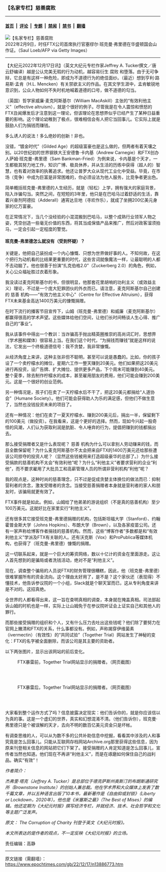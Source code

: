### 【名家专栏】慈善腐败

---

#### [首页](../../../..?n13886773) &nbsp;|&nbsp; [评论](../../../../../epoch-comment?n13886773) &nbsp;|&nbsp; [专题](../../../../../epoch-special?n13886773) &nbsp;|&nbsp; [禁闻](../../../../../epoch-news?n13886773) &nbsp;|&nbsp; [禁书](../../../../../books?n13886773) &nbsp;|&nbsp; [翻墙](https://github.com/gfw-breaker/nogfw/blob/master/README.md?n13886773)


<div><img alt="【名家专栏】慈善腐败" class="attachment-djy_600_400 size-djy_600_400 wp-post-image" src="https://i.epochtimes.com/assets/uploads/2022/12/id13886790-Samuel-Bankman-Fried-700x420-600x400.jpg"/>
<div class="caption">
 2022年2月9日，时任FTX公司首席执行官塞缪尔‧班克曼‧弗里德在华盛顿国会山作证。（Saul Loeb/AFP via Getty Images）
</div></div><hr/><div class="post_content" id="artbody" itemprop="articleBody">
 <!-- article content begin -->
 <p>
  【大纪元2022年12月17日讯】（英文大纪元专栏作家Jeffrey A. Tucker撰文／唐云舒编译）越是公认完美无瑕的行为动机，越容易衍生
  <ok href="https://www.epochtimes.com/gb/tag/%E8%85%90%E8%B4%A5.html">
   腐败
  </ok>
  和堕落。由于无可争辩，它总是有这样一种危险，即成为不道德行为的绝佳面纱。（最近）想到亨利‧路易斯‧孟肯（H.L. Mencken）有关禁欲主义的作品。在其文学生涯中，孟肯敏锐地意识到，公众人物如何不失时机地喊着道德的口号，做不道德的勾当。
 </p>
 <p>
  （英国）哲学家威廉‧麦克阿斯基尔（William MacAskill）主张的“有效利他主义”（effective altruism），就是个很好的例子。尽管我是在令人震惊和愤怒的FTX丑闻爆发后才注意到这一理论，但该理论在思想界似乎已经产生了某种日益重要的影响。这个理论幼稚到了极点，很难相信会有人把它当回事儿。它实际上就是鼓励人们为捐钱而赚钱。
 </p>
 <p>
  多么诱人的说法！多么绝妙的创新！非也。
 </p>
 <p>
  没错，“镀金时代”（Gilded Age）的超级富豪也是这么做的，但两者有着天壤之别。以20世纪初的世界钢铁大王安德鲁‧卡内基（Andrew Carnegie）和FTX创办人萨姆‧班克曼-弗里德（Sam Bankman-Fried）为例来说，卡内基是个天才，一生都极其努力地工作，知识广博、极具休养，并从生活的历练中获得（超人的）智慧，也有着对效率的执著追求。他还让普罗大众从现代工业化中受益。毕竟，在市场（竞争）中成为巨富是非常困难的，你必须设法为他人服务，比竞争者更出色。
 </p>
 <p>
  简单概括班克曼-弗里德的人生经历，就是（轻松）上学，拥有强大的家庭背景，陷入诈骗勾当。突然之间，在短短的3年里，他只是在巴哈马过着舒适的生活，靠着兴奋剂阿德拉（Adderall）通宵达旦地（寻欢作乐），就成了坐拥200亿美元身家的亿万富豪。
 </p>
 <p>
  在正常情况下，当几个没经验的小混混搬到巴哈马，以整个成熟行业领军人物之姿，凭空创造一些毫无价值的东西，将其当成保值产品来推广，然后对政客溜须拍马，一定会引起一定程度的警觉。
 </p>
 <h4>
  班克曼-弗里德怎么就没有（受到怀疑）？
 </h4>
 <p>
  关键是，他把自己装扮成一个内心慷慨、只想为世界做好事的人。不知何故，在这个把行为动机看的比结果更重要的时代，这些言词就像魔法一样，让最聪明的人都不去动脑了。他也很善于扮演“扎克伯格2.0”（Zuckerberg 2.0）的角色，例如，关心公众福祉胜过衣着形象。
 </p>
 <p>
  我没读过麦克阿斯基尔的书，但很明显，他那套花里胡哨的功利主义（或效益主义）理论，不过是一个庞大犯罪团伙的外衣而已。请注意，麦克阿斯基尔自己创建的
  <ok href="https://www.epochtimes.com/gb/tag/%E6%85%88%E5%96%84.html">
   慈善
  </ok>
  机构——“有效力他主义中心”（Centre for Effective Altruism），获得FTX未来基金高达1400万美元的慷慨捐赠。
 </p>
 <p>
  在时下流行的播客节目宣传下，山姆（班克曼-弗里德）和威廉（麦克阿斯基尔）都赢得很高的学术声望。这些媒体给他们空间，让他们长时间畅谈人生心得、推广自己的“事业”。
 </p>
 <p>
  我从该事件中得出一个教训：当诈骗高手抛出精英圈推崇的高尚词汇时，思想界（学术圈和媒体）很容易上当。在我们这个时代，“为捐钱而赚钱”就是这样的说法，它发出一个终极道德信号：我不贪婪，我非常慷慨。
 </p>
 <p>
  从经济角度上来讲，这种主张非但不聪明，甚至可以说是愚蠢的。比如，你的孩子设了一个卖柠檬水的摊位，星期六工作一整天赚到20美元。他们如果把这20美元进行再投资，设广告牌、扩大摊位、提供更多产品，下个周末可能赚到40美元。整个夏季，除去制作柠檬水的成本，甚至雇用朋友的费用，他们可能会赚到200美元。这是一个很好的创业范例。
 </p>
 <p>
  另一种情况是，孩子们在卖了一天柠檬水后不干了，把这20美元都捐给“人道协会”（Humane Society）。他们可能会获得助人为乐的满足感，但他们不做生意了，当然也没钱投资未来的项目了。
 </p>
 <p>
  还有一种情况：他们在卖了一夏天柠檬水、赚到200美元后，捐出一半，保留剩下的100美元（做投资）。在我看来，这是个更好的选择。然而，现如今兴起一股奇怪的风潮，人们认为获取利润是肮脏、令人唾弃的行为，提倡把赚到的钱都捐出去。
 </p>
 <p>
  那么接受捐赠者又是什么表现呢？
  <ok href="https://www.epochtimes.com/gb/tag/%E6%85%88%E5%96%84.html">
   慈善
  </ok>
  机构为什么可以拿别人劳动赚来的钱，而且全数保留呢？为什么麦克阿斯基尔不太会把来自FTX的1400万美元还给那些遭该公司掠夺的投资人呢？（显然这些钱被用来打造超级豪华的总部了。）为什么接受捐款的慈善机构不太会“有效利他”呢？为什么“利他主义”者要求营利的企业“利他”，而不要求雇用了大批员工和高薪管理人员的所谓非营利机构“利他”呢？
 </p>
 <p>
  我的观点是，这种时尚的慈善理念，只不过是促成贪婪主体换位的做法而已：抑制营利者的贪念，激发受赠者的贪念。当接受慈善捐赠者本身就是营利者的家人和朋友时，该骗局就更有效了。
 </p>
 <p>
  FTX事件就是如此。例如，山姆给了他弟弟的游说组织（不是真的慈善机构）至少100万美元。这就好比在家里实行“利他主义”。
 </p>
 <p>
  还有很多其它接受班克曼-弗里德捐赠的机构，包括斯坦福大学（Stanford）、约翰霍普金斯大学（Johns Hopkins）、布朗大学（Brown），以及各家疫苗公司。还有一家声称给博客作者捐钱的慈善机构。然而，这些“博客作者”多数都是和“有效利他主义”学派及FTX有关联的人。还有沃克斯（Vox）和ProPublica等媒体机构，也获得了（班克曼-弗里德）慷慨的捐赠。
 </p>
 <p>
  这一切联系起来，就是一个巨大的筹资网络，数以十亿计的资金在里面游走。这让人首先想到的是骗局或者洗钱活动，绝对不是“利他主义”。
 </p>
 <p>
  现在，调查整个骗局的人员说FTX的财务管理很糟糕，因此，他（班克曼-弗里德）很难掌握所有的资金流向。这个理由太好用了，是不是？这个家伙还（表现得）不懂技术，他告诉参议院的一个小组，Slack就是个聊天室而已，这从专利角度来讲是不对的。这招真绝。
 </p>
 <p>
  全世界的人都看得出来，这一旨在查明真相的调查，本身就在掩盖真相。司法部起诉山姆的时机也是一样，实际上让山姆免于在参议院听证会上证实自己和其他人的罪行。
 </p>
 <p>
  而那些接受捐赠的组织和个人，又有什么压力去吐出这些钱呢？他们除了要努力在官网上撇清和FTX的关系，什么事都没有。例如，声称揭穿伊维菌素（ivermectin）（有效性）的“共同试验”（Together Trial）网站发生了神秘的变化：FTX的名字被全面删除，而该公司是其主要的资助者。
 </p>
 <p>
  以下两张图片，显示出该网站的前后变化。
 </p>
 <figure aria-describedby="caption-attachment-13886795" class="wp-caption aligncenter" id="attachment_13886795" style="width: 600px">
  <ok href=" https://i.epochtimes.com/assets/uploads/2022/12/id13886795-1-JAT-2022.12.14-1200x344-600x172.jpg" rel="noreferrer noopener" target="_blank">
   <img alt="" class="size-large wp-image-13886795" src="https://i.epochtimes.com/assets/uploads/2022/12/id13886795-1-JAT-2022.12.14-1200x344-600x172.jpg"/>
  </ok>
  <br/><figcaption class="wp-caption-text" id="caption-attachment-13886795">
   FTX暴雷前，Together Trial网站显示的捐赠者。（网页截图）
  </figcaption><br/>
 </figure><br/>
 <figure aria-describedby="caption-attachment-13886796" class="wp-caption aligncenter" id="attachment_13886796" style="width: 600px">
  <ok href=" https://i.epochtimes.com/assets/uploads/2022/12/id13886796-2-JAT-2022.12.14-1200x429-600x215.jpg" rel="noreferrer noopener" target="_blank">
   <img alt="" class="size-large wp-image-13886796" src="https://i.epochtimes.com/assets/uploads/2022/12/id13886796-2-JAT-2022.12.14-1200x429-600x215.jpg"/>
  </ok>
  <br/><figcaption class="wp-caption-text" id="caption-attachment-13886796">
   FTX暴雷后，Together Trial网站显示的捐赠者。（网页截图）
  </figcaption><br/>
 </figure><br/>
 <p>
  大家看到整个运作方式了吗？信息披露决定现实：他们告诉你的，就是你应该信以为真的事。这是一个虚幻的世界，真实和幻想混淆不清。（他们告诉你），班克曼‧弗里德只是个被误解的天才，去向不明的数百亿美元资金只是坏帐。
 </p>
 <p>
  有调查思维的人，可以从为数不多的公共补助信息中挖掘，看看其中涉及的人和事究竟是怎么回事儿。只能从互联网存档网站Archive.org那里获得这些信息，因为原来刊登相关信息的网站把它们下架了。接受捐赠的人肯定知道是怎么回事儿，宣传者当然也知道。他们现在不再讲“利他主义”，而是在琢磨如何保住自己的战利品。确实“有效”！
 </p>
 <p>
  <em>
   作者简介：
  </em>
 </p>
 <p>
  <em>
   杰弗里‧塔克（Jeffrey A. Tucker）是总部位于德克萨斯州奥斯汀的布朗斯通研究所（Brownstone Institute）的创始人兼总裁。他在学术界和大众媒体上发表了数千篇文章，并以五种语言出版了10本书，最新著作是《自由抑或封锁》（Liberty or Lockdown，2020年）。他也是《米塞斯之最》（The Best of Mises）的编辑。他还定期为《大纪元时报》撰写经济专栏，并就经济、技术、社会哲学和文化等主题广泛发声。
  </em>
 </p>
 <p>
  <em>
   原文：
   <ok href="https://www.theepochtimes.com/the-corruption-of-charity_4923709.html">
    The Corruption of Charity
   </ok>
   刊登于英文《大纪元时报》。
  </em>
 </p>
 <p>
  <em>
   本文所表达的是作者的观点，不一定反映《大纪元时报》的立场。
  </em>
 </p>
 <p>
  责任编辑：高静
 </p>
 <!-- article content end -->
 <div id="below_article_ad">
 </div>
</div>


---

原文链接（需翻墙）：https://www.epochtimes.com/gb/22/12/17/n13886773.htm